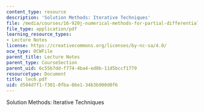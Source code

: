 ```yaml
---
content_type: resource
description: 'Solution Methods: Iterative Techniques'
file: /media/courses/16-920j-numerical-methods-for-partial-differential-equations-sma-5212-spring-2003/d504d7f1f3010fba86e134b3b900d0f6_lec6.pdf
file_type: application/pdf
learning_resource_types:
- Lecture Notes
license: https://creativecommons.org/licenses/by-nc-sa/4.0/
ocw_type: OCWFile
parent_title: Lecture Notes
parent_type: CourseSection
parent_uid: 6c55b7dd-f774-4ba4-ed0b-11d5bccf1779
resourcetype: Document
title: lec6.pdf
uid: d504d7f1-f301-0fba-86e1-34b3b900d0f6
---
```

Solution Methods: Iterative Techniques